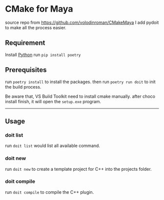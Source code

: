 # CMake for Maya

source repo from https://github.com/volodinroman/CMakeMaya
I add pydoit to make all the process easier.

## Requirement

Install [Python](https://www.python.org/) 
run `pip install poetry`

## Prerequisites

run `poetry install` to install the packages.
then run `poetry run doit` to init the build process.

Be aware that, VS Build Toolkit need to install cmake manually.
after choco install finish, it will open the `setup.exe` program.

---

## Usage



### doit list

run `doit list` would list all available command.


### doit new

run `doit new` to create a template project for C++ into the projects folder.

### doit compile

run `doit compile` to compile the C++ plugin.

